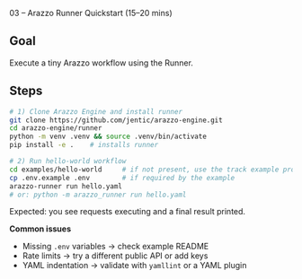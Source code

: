 03 – Arazzo Runner Quickstart (15–20 mins)

## Goal
Execute a tiny Arazzo workflow using the Runner.

## Steps
```bash
# 1) Clone Arazzo Engine and install runner
git clone https://github.com/jentic/arazzo-engine.git
cd arazzo-engine/runner
python -m venv .venv && source .venv/bin/activate
pip install -e .    # installs runner

# 2) Run hello-world workflow
cd examples/hello-world     # if not present, use the track example provided
cp .env.example .env        # if required by the example
arazzo-runner run hello.yaml
# or: python -m arazzo_runner run hello.yaml
````

Expected: you see requests executing and a final result printed.

**Common issues**

* Missing `.env` variables → check example README
* Rate limits → try a different public API or add keys
* YAML indentation → validate with `yamllint` or a YAML plugin